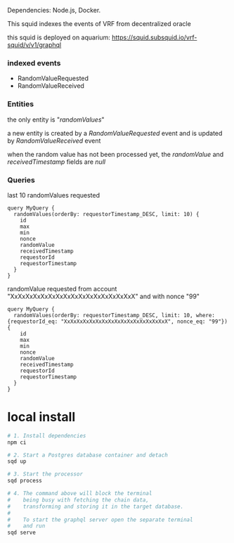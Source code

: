 Dependencies: Node.js, Docker.

This squid indexes the events of VRF from decentralized oracle

this squid is deployed on aquarium: https://squid.subsquid.io/vrf-squid/v/v1/graphql

### indexed events

* RandomValueRequested
* RandomValueReceived

### Entities

the only entity is "*randomValues*"

a new entity is created by a *RandomValueRequested* event and is updated by *RandomValueReceived* event

when the random value has not been processed yet, the *randomValue*  and *receivedTimestamp* fields are *null*

### Queries

last 10 randomValues requested

```
query MyQuery {
  randomValues(orderBy: requestorTimestamp_DESC, limit: 10) {
    id
    max
    min
    nonce
    randomValue
    receivedTimestamp
    requestorId
    requestorTimestamp
  }
}
```

randomValue requested from account "XxXxXxXxXxXxXxXxXxXxXxXxXxXxXxXxX" and with nonce "99"

```
query MyQuery {
  randomValues(orderBy: requestorTimestamp_DESC, limit: 10, where: {requestorId_eq: "XxXxXxXxXxXxXxXxXxXxXxXxXxXxXxXxX", nonce_eq: "99"}) {
    id
    max
    min
    nonce
    randomValue
    receivedTimestamp
    requestorId
    requestorTimestamp
  }
}

```

# local install

```bash
# 1. Install dependencies
npm ci

# 2. Start a Postgres database container and detach
sqd up

# 3. Start the processor
sqd process

# 4. The command above will block the terminal
#    being busy with fetching the chain data, 
#    transforming and storing it in the target database.
#
#    To start the graphql server open the separate terminal
#    and run
sqd serve
```
